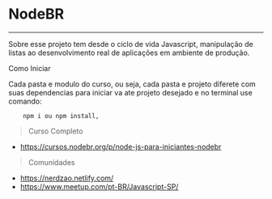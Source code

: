 # NodeBR
----------------------------------------------

Sobre esse projeto tem desde o ciclo de vida Javascript, manipulação de listas ao desenvolvimento real de aplicações em ambiente de produção. 

Como Iniciar

Cada pasta e modulo do curso, ou seja, cada pasta e projeto diferete com suas dependencias para iniciar va ate projeto desejado e no terminal use comando: 
        
        npm i ou npm install,


>Curso Completo

* https://cursos.nodebr.org/p/node-js-para-iniciantes-nodebr

>Comunidades

* https://nerdzao.netlify.com/
* https://www.meetup.com/pt-BR/Javascript-SP/
